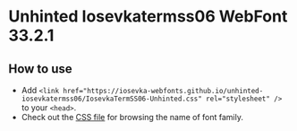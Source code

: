 # Unhinted Iosevkatermss06 WebFont 33.2.1

## How to use

- Add `<link href="https://iosevka-webfonts.github.io/unhinted-iosevkatermss06/IosevkaTermSS06-Unhinted.css" rel="stylesheet" />` to your `<head>`.
- Check out the [CSS file](./IosevkaTermSS06-Unhinted.css) for browsing the name of font family.
